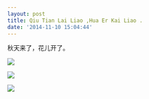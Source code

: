 ```yaml
---
layout: post
title: Qiu Tian Lai Liao ,Hua Er Kai Liao .
date: '2014-11-10 15:04:44'
---
```


<p><p>秋天来了，花儿开了。</p></p><p></p><img src="http://38.media.tumblr.com/ca9ef41a753715116c73e72a30a3bec5/tumblr_netwjwKWRx1qizytuo1_1280.jpg"><p></p><img src="http://31.media.tumblr.com/46a42b6ed724a0219417cb6f0022a0ec/tumblr_netwjwKWRx1qizytuo2_1280.jpg"><p></p><img src="http://33.media.tumblr.com/c55530ef25004e997c26062b24ad8379/tumblr_netwjwKWRx1qizytuo3_1280.jpg">